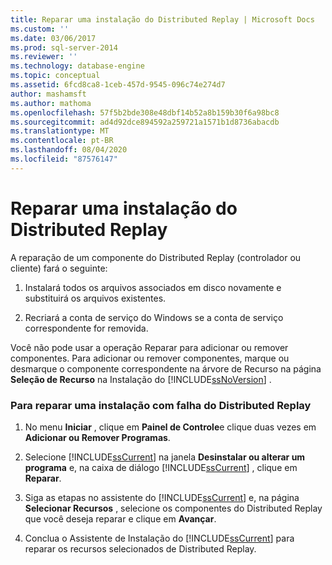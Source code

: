 ```yaml
---
title: Reparar uma instalação do Distributed Replay | Microsoft Docs
ms.custom: ''
ms.date: 03/06/2017
ms.prod: sql-server-2014
ms.reviewer: ''
ms.technology: database-engine
ms.topic: conceptual
ms.assetid: 6fcd8ca8-1ceb-457d-9545-096c74e274d7
author: mashamsft
ms.author: mathoma
ms.openlocfilehash: 57f5b2bde308e48dbf14b52a8b159b30f6a98bc8
ms.sourcegitcommit: ad4d92dce894592a259721a1571b1d8736abacdb
ms.translationtype: MT
ms.contentlocale: pt-BR
ms.lasthandoff: 08/04/2020
ms.locfileid: "87576147"
---
```

# <a name="repair-a-distributed-replay-installation"></a>Reparar uma instalação do Distributed Replay
  A reparação de um componente do Distributed Replay (controlador ou cliente) fará o seguinte:  
  
1.  Instalará todos os arquivos associados em disco novamente e substituirá os arquivos existentes.  
  
2.  Recriará a conta de serviço do Windows se a conta de serviço correspondente for removida.  
  
 Você não pode usar a operação Reparar para adicionar ou remover componentes. Para adicionar ou remover componentes, marque ou desmarque o componente correspondente na árvore de Recurso na página **Seleção de Recurso** na Instalação do [!INCLUDE[ssNoVersion](../../includes/ssnoversion-md.md)] .  
  
### <a name="to-repair-a-failed-installation-of-distributed-replay"></a>Para reparar uma instalação com falha do Distributed Replay  
  
1.  No menu **Iniciar** , clique em **Painel de Controle**e clique duas vezes em **Adicionar ou Remover Programas**.  
  
2.  Selecione [!INCLUDE[ssCurrent](../../includes/sscurrent-md.md)] na janela **Desinstalar ou alterar um programa** e, na caixa de diálogo [!INCLUDE[ssCurrent](../../includes/sscurrent-md.md)] , clique em **Reparar**.  
  
3.  Siga as etapas no assistente do [!INCLUDE[ssCurrent](../../includes/sscurrent-md.md)] e, na página **Selecionar Recursos** , selecione os componentes do Distributed Replay que você deseja reparar e clique em **Avançar**.  
  
4.  Conclua o Assistente de Instalação do [!INCLUDE[ssCurrent](../../includes/sscurrent-md.md)] para reparar os recursos selecionados de Distributed Replay.  
  
  
